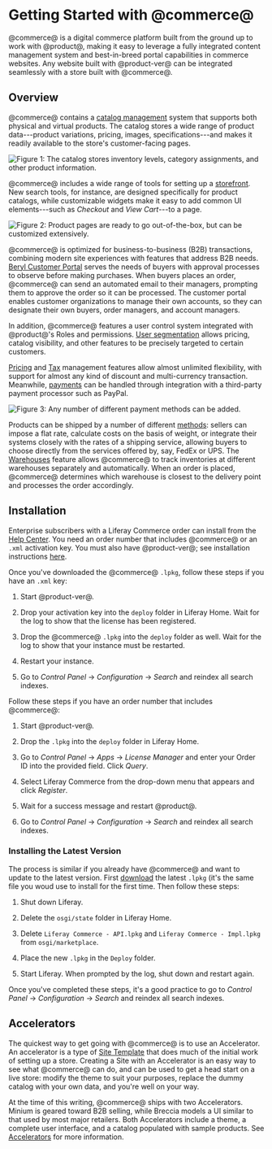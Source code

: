 # Getting Started with @commerce@ [](id=getting-started)

@commerce@ is a digital commerce platform built from the ground up to work with
@product@, making it easy to leverage a fully integrated content management
system and best-in-breed portal capabilities in commerce websites. Any website
built with @product-ver@ can be integrated seamlessly with a store built with
@commerce@.

## Overview [](id=overview)

@commerce@ contains a 
[catalog management](/web/commerce/documentation/-/knowledge_base/1-0/catalog-management)
system that supports both physical and virtual products. The catalog stores
a wide range of product data---product variations, pricing, images,
specifications---and makes it readily available to the store's customer-facing
pages.

![Figure 1: The catalog stores inventory levels, category assignments, and other product information.](../../images/catalog.png)

@commerce@ includes a wide range of tools for setting up a 
[storefront](/web/commerce/documentation/-/knowledge_base/1-0/setting-up-a-storefront).
New search tools, for instance, are designed specifically for product catalogs,
while customizable widgets make it easy to add common UI elements---such as
*Checkout* and *View Cart*---to a page.

![Figure 2: Product pages are ready to go out-of-the-box, but can be customized extensively.](../../images/product-detail.png)

@commerce@ is optimized for business-to-business (B2B) transactions, combining
modern site experiences with features that address B2B needs. 
[Beryl Customer Portal](/web/commerce/documentation/-/knowledge_base/1-0/customer-portal)
serves the needs of buyers with approval processes to observe before
making purchases. When buyers places an order, @commerce@ can send an automated
email to their managers, prompting them to approve the order so it can be
processed. The customer portal enables customer organizations to manage their
own accounts, so they can designate their own buyers, order managers, and
account managers.

In addition, @commerce@ features a user control system integrated with
@product@'s Roles and permissions. 
[User segmentation](/web/commerce/documentation/-/knowledge_base/1-0/user-segmentation)
allows pricing, catalog visibility, and other features to be precisely targeted
to certain customers. 

[Pricing](/web/commerce/documentation/-/knowledge_base/1-0/pricing) and
[Tax](/web/commerce/documentation/-/knowledge_base/1-0/taxes) management features
allow almost unlimited flexibility, with support for almost any kind of discount
and multi-currency transaction. Meanwhile, 
[payments](/web/commerce/documentation/-/knowledge_base/1-0/payment-methods)
can be handled through integration with a third-party payment processor such as PayPal.

![Figure 3: Any number of different payment methods can be added.](../../images/payment-methods.png)

Products can be shipped by a number of different
[methods](/web/commerce/documentation/-/knowledge_base/1-0/shipping-methods):
sellers can impose a flat rate, calculate costs on the basis of weight, or
integrate their systems closely with the rates of a shipping service, allowing
buyers to choose directly from the services offered by, say, FedEx or UPS.
The
[Warehouses](/web/commerce/documentation/-/knowledge_base/1-0/warehouses)
feature allows @commerce@ to track inventories at different warehouses
separately and automatically. When an order is placed, @commerce@ determines
which warehouse is closest to the delivery point and processes the order
accordingly.

## Installation [](id=installation)

Enterprise subscribers with a Liferay Commerce order can install from the 
[Help Center](https://web.liferay.com/group/customer/dxp/downloads/commerce).
You need an order number that includes @commerce@ or an `.xml` activation key.
You must also have @product-ver@; see installation instructions
[here](/discover/deployment/-/knowledge_base/7-1/deploying-product).

Once you've downloaded the @commerce@ `.lpkg`, follow these steps if you have an
`.xml` key:

1.  Start @product-ver@. 

2.  Drop your activation key into the `deploy` folder in Liferay Home. Wait for
    the log to show that the license has been registered.

3.  Drop the @commerce@ `.lpkg` into the `deploy` folder as well. Wait for the
    log to show that your instance must be restarted.

4.  Restart your instance.

5.  Go to *Control Panel* &rarr; *Configuration* &rarr; *Search* and reindex all
    search indexes.

Follow these steps if you have an order number that includes @commerce@:

1.  Start @product-ver@.

2.  Drop the `.lpkg` into the `deploy` folder in Liferay Home.

3.  Go to *Control Panel* &rarr; *Apps* &rarr; *License Manager* and enter your
    Order ID into the provided field. Click *Query*.

4.  Select Liferay Commerce from the drop-down menu that appears and click
    *Register*.

5.  Wait for a success message and restart @product@.

6.  Go to *Control Panel* &rarr; *Configuration* &rarr; *Search* and reindex all
    search indexes.

### Installing the Latest Version

The process is similar if you already have @commerce@ and want to update to the
latest version. First
[download](https://dev.liferay.com/en/web/commerce/downloads) the latest
`.lpkg` (it's the same file you woud use to install for the first time. Then
follow these steps:

1.  Shut down Liferay.

2.  Delete the `osgi/state` folder in Liferay Home.

3.  Delete `Liferay Commerce - API.lpkg` and `Liferay Commerce - Impl.lpkg` from `osgi/marketplace`.

4.  Place the new `.lpkg` in the `Deploy` folder.

5.  Start Liferay. When prompted by the log, shut down and restart again.

Once you've completed these steps, it's a good practice to go to *Control
Panel* &rarr; *Configuration* &rarr; *Search* and reindex all search indexes.

## Accelerators [](id=accelerators)

The quickest way to get going with @commerce@ is to use an Accelerator.
An accelerator is a type of 
[Site Template]( /discover/portal/-/knowledge_base/7-1/building-sites-from-templates)
that does much of the initial work of setting up a store. Creating a Site with
an Accelerator is an easy way to see what @commerce@ can do, and can be used
to get a head start on a live store: modify the theme to suit your purposes,
replace the dummy catalog with your own data, and you're well on your way.

At the time of this writing, @commerce@ ships with two Accelerators.  Minium is
geared toward B2B selling, while Breccia models a UI similar to that used by
most major retailers. Both Accelerators include a theme, a complete user
interface, and a catalog populated with sample products. See
[Accelerators](/web/commerce/documentation/-/knowledge_base/1-0/accelerators)
for more information.
